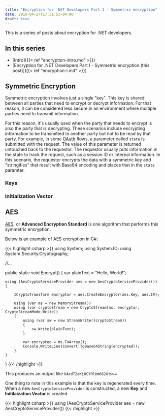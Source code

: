 ```yaml
---
title: "Encryption for .NET Developers Part I - Symmetric encryption"
date: 2019-04-27T17:31:53-04:00
draft: true
---
```


This is a series of posts about encryption for .NET developers.

## In this series

* [Intro]({{< ref "encryption-intro.md" >}})
* [Encryption for .NET Developers Part I - Symmetric encryption (this post)]({{< ref "encryption-i.md" >}})

## Symmetric Encryption

Symmetric encryption involves just a single "key". This key is shared between all parties that need to encrypt or decrypt information. For that reason, it can be considered less secure in an environment where multiple parties need to transmit information.

For this reason, it's usually used when the party that needs to encrypt is also the party that is decrypting. These scenarios include encrypting information to be transmitted to another party but not to be read by that party. For example, in some [OAuth](https://oauth.net/) flows, a parameter called `state` is submitted with the request. The value of this parameter is returned untouched back to the requestor. The requestor usually puts information in the state to track the request, such as a session ID or internal information. In this scenario, the requestor encrypts the data with a symmetric key and "stringifies" that result with Base64 encoding and places that in the `state` paramter.

### Keys

### Initialization Vector

## AES

[AES](https://en.wikipedia.org/wiki/Advanced_Encryption_Standard), or **Advanced Encryption Standard** is one algorithm that performs this symmetric encryption.

Below is an example of AES encryption in C#:

{{< highlight csharp >}}
using System;
using System.IO;
using System.Security.Cryptography;

//...

public static void Encrypt()
{
    var plainText = "Hello, World!";

    using (AesCryptoServiceProvider aes = new AesCryptoServiceProvider())
    {

        ICryptoTransform encryptor = aes.CreateEncryptor(aes.Key, aes.IV);

        using (var ms = new MemoryStream())
        using (var cryptoStream = new CryptoStream(ms, encryptor, CryptoStreamMode.Write))
        {
            using (var sw = new StreamWriter(cryptoStream))
            {
                sw.Write(plainText);
            }

            var encrypted = ms.ToArray();
            Console.WriteLine(Convert.ToBase64String(encrypted));
        }
    }
}
{{< /highlight >}}

This produces an output like `UAxdT2aKiHCYRlUm662Xtw==`

One thing to note in this example is that the key is regenerated every time. When a new `AesCryptoServiceProvider` is constructed, a new **Key** and **Initilaization Vector** is created

{{< highlight csharp >}}
using (AesCryptoServiceProvider aes = new AesCryptoServiceProvider())
{{< /highlight >}}